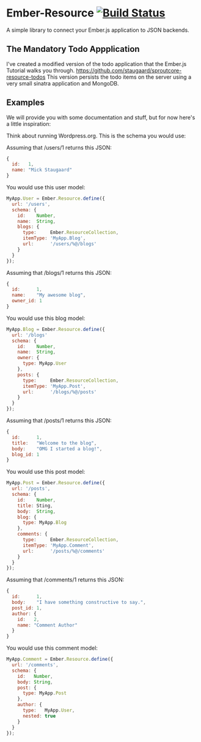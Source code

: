 # Ember-Resource [![Build Status](https://secure.travis-ci.org/staugaard/ember-resource.png)](http://travis-ci.org/staugaard/ember-resource)

A simple library to connect your Ember.js application to JSON backends.

## The Mandatory Todo Appplication

I've created a modified version of the todo application that the Ember.js Tutorial walks you through.
https://github.com/staugaard/sproutcore-resource-todos
This version persists the todo items on the server using a very small sinatra application and MongoDB.

## Examples

We will provide you with some documentation and stuff, but for now here's a little inspiration:

Think about running Wordpress.org. This is the schema you would use:

Assuming that /users/1 returns this JSON:

```javascript
{
  id:   1,
  name: "Mick Staugaard"
}
```

You would use this user model:

```javascript
MyApp.User = Ember.Resource.define({
  url: '/users',
  schema: {
    id:    Number,
    name:  String,
    blogs: {
      type:     Ember.ResourceCollection,
      itemType: 'MyApp.Blog',
      url:      '/users/%@/blogs'
    }
  }
});
```

Assuming that /blogs/1 returns this JSON:

```javascript
{
  id:      1,
  name:    "My awesome blog",
  owner_id: 1
}
```

You would use this blog model:

```javascript
MyApp.Blog = Ember.Resource.define({
  url: '/blogs'
  schema: {
    id:    Number,
    name:  String,
    owner: {
      type: MyApp.User
    },
    posts: {
      type:     Ember.ResourceCollection,
      itemType: 'MyApp.Post',
      url:      '/blogs/%@/posts'
    }
  }
});
```

Assuming that /posts/1 returns this JSON:

```javascript
{
  id:      1,
  title:   "Welcome to the blog",
  body:    "OMG I started a blog!",
  blog_id: 1
}
```

You would use this post model:

```javascript
MyApp.Post = Ember.Resource.define({
  url: '/posts',
  schema: {
    id:    Number,
    title: Sting,
    body:  String,
    blog: {
      type: MyApp.Blog
    },
    comments: {
      type:     Ember.ResourceCollection,
      itemType: 'MyApp.Comment',
      url:      '/posts/%@/comments'
    }
  }
});
```

Assuming that /comments/1 returns this JSON:

```javascript
{
  id:      1,
  body:    "I have something constructive to say.",
  post_id: 1,
  author: {
    id:   2,
    name: "Comment Author"
  }
}
```

You would use this comment model:

```javascript
MyApp.Comment = Ember.Resource.define({
  url: '/comments',
  schema: {
    id:   Number,
    body: String,
    post: {
      type: MyApp.Post
    },
    author: {
      type:   MyApp.User,
      nested: true
    }
  }
});
```

